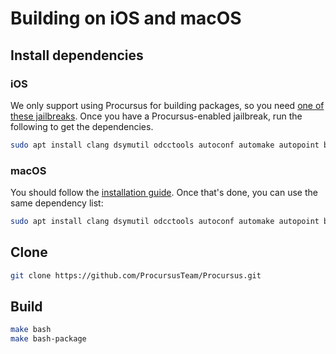 # Building on iOS and macOS

## Install dependencies

### iOS

We only support using Procursus for building packages, so you need [one of these jailbreaks](../../../Installation/iOS.md). Once you have a Procursus-enabled jailbreak, run the following to get the dependencies.

```bash
sudo apt install clang dsymutil odcctools autoconf automake autopoint bash bison cmake docbook-xml docbook-xsl fakeroot findutils flex gawk git gnupg groff gzip ldid libtool make ncurses-bin openssl patch pkg-config po4a python3 sed tar triehash wget xz-utils zstd
```

### macOS

You should follow the [installation guide](../../../Installation/macOS.md). Once that's done, you can use the same dependency list:

```bash
sudo apt install clang dsymutil odcctools autoconf automake autopoint bash bison cmake docbook-xml docbook-xsl fakeroot findutils flex gawk git gnupg groff gzip ldid libtool make ncurses-bin openssl patch pkg-config po4a python3 sed tar triehash wget xz-utils zstd
```

## Clone

```bash
git clone https://github.com/ProcursusTeam/Procursus.git
```

## Build

```bash
make bash
make bash-package
```
